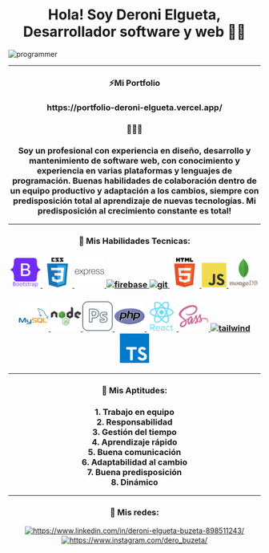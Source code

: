 <h1 align="center">Hola! Soy Deroni Elgueta, Desarrollador software y web 👋🏽</h1>
<img class="center" src="https://e0.pxfuel.com/wallpapers/149/259/desktop-wallpaper-web-design-web-developer.jpg" alt="programmer" width="800" height="300"/>

<hr></hr>
<h3 align="center">⚡Mi Portfolio</h3>
<h3 align="center">https://portfolio-deroni-elgueta.vercel.app/</h3>

<h3 align="center">👨🏽‍💻</h3>
<h3 align="center">Soy un profesional con experiencia en diseño, desarrollo y mantenimiento de software web, con conocimiento y experiencia en varias plataformas y lenguajes de programación. Buenas habilidades de colaboración dentro de un equipo productivo y adaptación a los cambios, siempre con predisposición total al aprendizaje de nuevas tecnologías. Mi predisposición al crecimiento constante es total!</h3>

<hr></hr>
<h3 align="center">🔨 Mis Habilidades Tecnicas:</h3>
<h3 align="center"> 
  <a href="https://getbootstrap.com" > <img src="https://raw.githubusercontent.com/devicons/devicon/master/icons/bootstrap/bootstrap-plain-wordmark.svg" alt="bootstrap" width="60" height="60"/> </a> 
  <a href="https://www.w3schools.com/css/" target="_blank" rel="noreferrer"> <img src="https://raw.githubusercontent.com/devicons/devicon/master/icons/css3/css3-original-wordmark.svg" alt="css3" width="60" height="60"/> </a> 
  <a href="https://expressjs.com" target="_blank" rel="noreferrer"> <img src="https://raw.githubusercontent.com/devicons/devicon/master/icons/express/express-original-wordmark.svg" alt="express" width="60" height="60"/> </a> 
  <a href="https://firebase.google.com/" target="_blank" rel="noreferrer"> <img src="https://www.vectorlogo.zone/logos/firebase/firebase-icon.svg" alt="firebase" width="60" height="60"/> </a>
  <a href="https://git-scm.com/" target="_blank" rel="noreferrer"> <img src="https://www.vectorlogo.zone/logos/git-scm/git-scm-icon.svg" alt="git" width="60" height="60"/> </a> 
  <a href="https://www.w3.org/html/" target="_blank" rel="noreferrer"> <img src="https://raw.githubusercontent.com/devicons/devicon/master/icons/html5/html5-original-wordmark.svg" alt="html5" width="60" height="60"/> </a> 
  <a href="https://developer.mozilla.org/en-US/docs/Web/JavaScript" target="_blank" rel="noreferrer"> <img src="https://raw.githubusercontent.com/devicons/devicon/master/icons/javascript/javascript-original.svg" alt="javascript" width="50" height="50"/> </a> 
  <a href="https://www.mongodb.com/" target="_blank" rel="noreferrer"> <img src="https://raw.githubusercontent.com/devicons/devicon/master/icons/mongodb/mongodb-original-wordmark.svg" alt="mongodb" width="60" height="60"/> </a> 
</h3>
<h3 align="center">  
  <a href="https://www.mysql.com/" target="_blank" rel="noreferrer"> <img src="https://raw.githubusercontent.com/devicons/devicon/master/icons/mysql/mysql-original-wordmark.svg" alt="mysql" width="60" height="60"/> </a> 
  <a href="https://nodejs.org" target="_blank" rel="noreferrer"> <img src="https://raw.githubusercontent.com/devicons/devicon/master/icons/nodejs/nodejs-original-wordmark.svg" alt="nodejs" width="60" height="60"/> </a> 
  <a href="https://www.photoshop.com/en" target="_blank" rel="noreferrer"> <img src="https://raw.githubusercontent.com/devicons/devicon/master/icons/photoshop/photoshop-line.svg" alt="photoshop" width="60" height="60"/> </a> 
  <a href="https://www.php.net" target="_blank" rel="noreferrer"> <img src="https://raw.githubusercontent.com/devicons/devicon/master/icons/php/php-original.svg" alt="php" width="60" height="60"/> </a> 
  <a href="https://reactjs.org/" target="_blank" rel="noreferrer"> <img src="https://raw.githubusercontent.com/devicons/devicon/master/icons/react/react-original-wordmark.svg" alt="react" width="60" height="60"/> </a> 
  <a href="https://sass-lang.com" target="_blank" rel="noreferrer"> <img src="https://raw.githubusercontent.com/devicons/devicon/master/icons/sass/sass-original.svg" alt="sass" width="60" height="60"/> </a> 
  <a href="https://tailwindcss.com/" target="_blank" rel="noreferrer"> <img src="https://www.vectorlogo.zone/logos/tailwindcss/tailwindcss-icon.svg" alt="tailwind" width="60" height="60"/> </a> 
  <a href="https://www.typescriptlang.org/" target="_blank" rel="noreferrer"> <img src="https://raw.githubusercontent.com/devicons/devicon/master/icons/typescript/typescript-original.svg" alt="typescript" width="60" height="60"/> </a> 
</h3>

<hr></hr>
<h3 align="center">🌱 Mis Aptitudes:</h3>
<h3 align="center">
1. Trabajo en equipo </br>
2. Responsabilidad </br>
3. Gestión del tiempo </br>
4. Aprendizaje rápido </br>
5. Buena comunicación </br>
6. Adaptabilidad al cambio </br>
7. Buena predisposición </br>
8. Dinámico
</h3>

<hr></hr>
<h3 align="center">📱 Mis redes:</h3>
<p align="center">
<a href="https://linkedin.com/in/https://www.linkedin.com/in/deroni-elgueta-buzeta-898511243/" target="blank"><img align="center" src="https://raw.githubusercontent.com/rahuldkjain/github-profile-readme-generator/master/src/images/icons/Social/linked-in-alt.svg" alt="https://www.linkedin.com/in/deroni-elgueta-buzeta-898511243/" height="30" width="40" /></a>
<a href="https://instagram.com/https://www.instagram.com/dero_buzeta/" target="blank"><img align="center" src="https://raw.githubusercontent.com/rahuldkjain/github-profile-readme-generator/master/src/images/icons/Social/instagram.svg" alt="https://www.instagram.com/dero_buzeta/" height="30" width="40" /></a>
</p>



